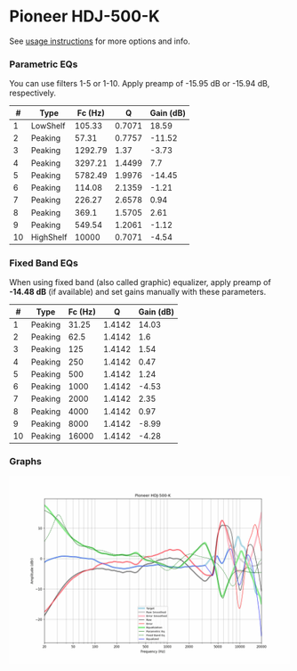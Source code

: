 # Pioneer HDJ-500-K
See [usage instructions](https://github.com/jaakkopasanen/AutoEq#usage) for more options and info.

### Parametric EQs
You can use filters 1-5 or 1-10. Apply preamp of -15.95 dB or -15.94 dB, respectively.

|   # | Type      |   Fc (Hz) |      Q |   Gain (dB) |
|-----|-----------|-----------|--------|-------------|
|   1 | LowShelf  |    105.33 | 0.7071 |       18.59 |
|   2 | Peaking   |     57.31 | 0.7757 |      -11.52 |
|   3 | Peaking   |   1292.79 | 1.37   |       -3.73 |
|   4 | Peaking   |   3297.21 | 1.4499 |        7.7  |
|   5 | Peaking   |   5782.49 | 1.9976 |      -14.45 |
|   6 | Peaking   |    114.08 | 2.1359 |       -1.21 |
|   7 | Peaking   |    226.27 | 2.6578 |        0.94 |
|   8 | Peaking   |    369.1  | 1.5705 |        2.61 |
|   9 | Peaking   |    549.54 | 1.2061 |       -1.12 |
|  10 | HighShelf |  10000    | 0.7071 |       -4.54 |

### Fixed Band EQs
When using fixed band (also called graphic) equalizer, apply preamp of **-14.48 dB** (if available) and set gains manually with these parameters.

|   # | Type    |   Fc (Hz) |      Q |   Gain (dB) |
|-----|---------|-----------|--------|-------------|
|   1 | Peaking |     31.25 | 1.4142 |       14.03 |
|   2 | Peaking |     62.5  | 1.4142 |        1.6  |
|   3 | Peaking |    125    | 1.4142 |        1.54 |
|   4 | Peaking |    250    | 1.4142 |        0.47 |
|   5 | Peaking |    500    | 1.4142 |        1.24 |
|   6 | Peaking |   1000    | 1.4142 |       -4.53 |
|   7 | Peaking |   2000    | 1.4142 |        2.35 |
|   8 | Peaking |   4000    | 1.4142 |        0.97 |
|   9 | Peaking |   8000    | 1.4142 |       -8.99 |
|  10 | Peaking |  16000    | 1.4142 |       -4.28 |

### Graphs
![](./Pioneer%20HDJ-500-K.png)
